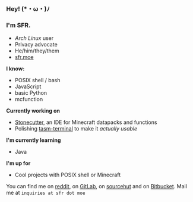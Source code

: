 ### Hey! (*・ω・)ﾉ 
### I'm SFR.
- *Arch Linux* user
- Privacy advocate
- He/him/they/them
- [sfr.moe](https://sfr.moe)

**I know:**
- POSIX shell / bash
- JavaScript
- basic Python
- mcfunction

**Currently working on**
- [Stonecutter](https://github.com/3174N/stonecutter-electron), an IDE for Minecraft datapacks and functions
- Polishing [tasm-terminal](https://github.com/SFR-git/tasm-terminal) to make it *actually usable*

**I'm currently learning**
- Java

**I'm up for**
- Cool projects with POSIX shell or Minecraft

You can find me on [reddit](https://old.reddit.com/u/sfrvtma), on [GitLab](https://gitlab.com/SFR-git), on [sourcehut](https://git.sr.ht/~sfr) and on [Bitbucket](https://bitbucket.org/SFR-git).
Mail me at `inquiries at sfr dot moe`
